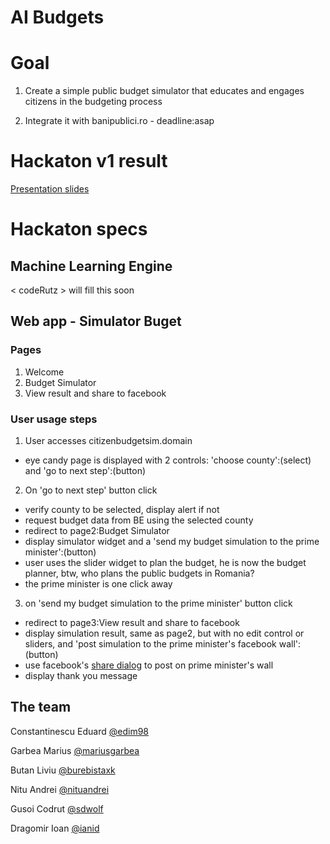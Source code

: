 # AI Budgets

# Goal

1. Create a simple public budget simulator that educates and engages citizens in the budgeting process

2. Integrate it with banipublici.ro - deadline:asap

# Hackaton v1 result
[Presentation slides](https://docs.google.com/presentation/d/1kjhtl7SxouXlG2X1HIp-8C31UbaMygVKr8894bvLB5o/edit#slide=id.g138bd07ed6_11_0)


# Hackaton specs

## Machine Learning Engine
< codeRutz > will fill this soon

## Web app - Simulator Buget
### Pages
1. Welcome
2. Budget Simulator
3. View result and share to facebook

### User usage steps
1. User accesses citizenbudgetsim.domain
  * eye candy page is displayed with 2 controls: 'choose county':(select) and 'go to next step':(button)

2. On 'go to next step' button click
  * verify county to be selected, display alert if not
  * request budget data from BE using the selected county
  * redirect to page2:Budget Simulator
  * display simulator widget and a 'send my budget simulation to the prime minister':(button)
  * user uses the slider widget to plan the budget, he is now the budget planner, btw, who plans the public budgets in Romania?
  * the prime minister is one click away
3. on 'send my budget simulation to the prime minister' button click
  * redirect to page3:View result and share to facebook
  * display simulation result, same as page2, but with no edit control or sliders, and 'post simulation to the prime minister's facebook wall':(button)
  * use facebook's [share dialog] to post on prime minister's wall
  * display thank you message

[share dialog]: https://developers.facebook.com/docs/sharing/reference/share-dialog

## The team

Constantinescu Eduard [@edim98](http://github.com/edim98)

Garbea Marius [@mariusgarbea](http://github.com/mariusgarbea)

Butan Liviu [@burebistaxk](http://github.com/burebistaxk)

Nitu Andrei [@nituandrei](http://github.com/nituandrei)

Gusoi Codrut [@sdwolf](http://github.com/sdwolf)

Dragomir Ioan [@ianid](http://github.com/ianid)
